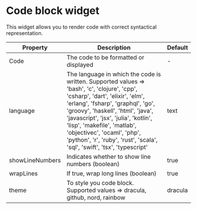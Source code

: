 # Code block widget

This widget allows you to render code with correct syntactical representation. 

| Property | Description | Default |
| ---- | --- | --- |
| Code | The code to be formatted or displayed | - |
| language | The language in which the code is written. Supported values => 'bash', 'c', 'clojure', 'cpp', 'csharp', 'dart', 'elixir', 'elm', 'erlang', 'fsharp', 'graphql', 'go', 'groovy', 'haskell', 'html', 'java', 'javascript', 'jsx', 'julia', 'kotlin', 'lisp', 'makefile', 'matlab', 'objectivec', 'ocaml', 'php', 'python', 'r', 'ruby', 'rust', 'scala', 'sql', 'swift', 'tsx', 'typescript' | text |
| showLineNumbers | Indicates whether to show line numbers (boolean) | true |
| wrapLines | If true, wrap long lines (boolean) | true |
| theme | To style you code block. Supported values => dracula, github, nord, rainbow | dracula |